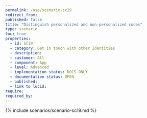 ```yaml
---
permalink: /use/scenario-sc19
redirect_from: 
published: false
title: "Distinguish personalized and non-personalized codes"
type: scenario
toc: true
properties:
  - id: SC19
  - category: Get in touch with other Identities
  - description:
  - customer: All
  - component: App
  - level: Advanced
  - implementation status: DOCS ONLY
  - documentation status: OPEN
  - published:
  - link to lucid:
require:
required_by:
---
```


{% include scenarios/scenario-sc19.md %}
